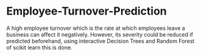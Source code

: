 # Employee-Turnover-Prediction
A high employee turnover which is the rate at which employees leave a business can affect it negatively. However, its severity could be reduced if predicted beforehand, using interactive Decision Trees and Random Forest of scikit learn this is done.
